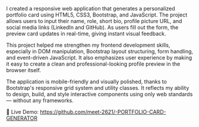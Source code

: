 I created a responsive web application that generates a personalized portfolio card using HTML5, CSS3, Bootstrap, and JavaScript. The project allows users to input their name, role, short bio, profile picture URL, and social media links (LinkedIn and GitHub). As users fill out the form, the preview card updates in real-time, giving instant visual feedback.

This project helped me strengthen my frontend development skills, especially in DOM manipulation, Bootstrap layout structuring, form handling, and event-driven JavaScript. It also emphasizes user experience by making it easy to create a clean and professional-looking profile preview in the browser itself.

The application is mobile-friendly and visually polished, thanks to Bootstrap's responsive grid system and utility classes. It reflects my ability to design, build, and style interactive components using only web standards — without any frameworks.

🔗 Live Demo: https://github.com/meet-2621/-PORTFOLIO-CARD-GENERATOR

